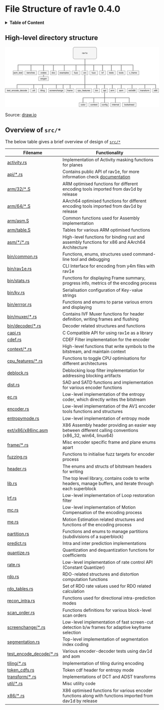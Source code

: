 
# File Structure of rav1e 0.4.0

<details>
<summary><b>Table of Content</b></summary>

- [High-level directory structure](#high-level-directory-structure)
- [Overview of `src/*`](#overview-of-src)
</details>

## High-level directory structure

![Image](structure.png)

Source: [draw.io](structure.draw.io)

##  Overview of `src/*`

The below table gives a brief overview of design of [`src/*`](../src/)

| Filename                                              | Functionality                                                                                              |
| ----------------------------------------------------- | ---------------------------------------------------------------------------------------------------------- |
| [activity.rs](../src/activity.rs)                     | Implementation of Activity masking functions for planes                                                    |
| [api/*.rs](../src/api/)                               | Contains public API of rav1e, for more information check [documentation](https://docs.rs/rav1e/)           |
| [arm/32/*.S](../src/arm/32/)                          | ARM optimised functions for different encoding tools imported from dav1d by release                        |
| [arm/64/*.S](../src/arm/64)                           | AArch64 optimised functions for different encoding tools imported from dav1d by release                    |
| [arm/asm.S](../src/arm/asm.S)                         | Common functions used for Assembly implementation                                                          |
| [arm/table.S](../src/arm/table.S)                     | Tables for various ARM optimised functions                                                                 |
| [asm/\*/*.rs](../src/asm/)                            | High-level functions for binding rust and assembly functions for x86 and AArch64 Architecture              |
| [bin/common.rs](../src/bin/common.rs)                 | Functions, enums, structures used command-line tool and debugging                                          |
| [bin/rav1e.rs](../src/bin/rav1e.rs)                   | CLI Interface for encoding from y4m files with rav1e                                                       |
| [bin/stats.rs](../src/bin/stats.rs)                   | Functions for displaying Frame summary, progress info, metrics of the encoding process                     |
| [bin/kv.rs](../src/bin/kv.rs)                         | Serialisation configuration of Key-value strings                                                           |
| [bin/errror.rs](../src/bin/error.rs)                  | Functions and enums to parse various errors and displaying                                                 |
| [bin/muxer/*.rs](../src/bin/muxer/)                   | Contains IVF Muxer functions for header definition, writing frames and flushing                            |
| [bin/decoder/*.rs](../src/bin/decoder/)               | Decoder related structures and functions                                                                   |
| [capi.rs](../src/capi.rs)                             | C Compatible API for using rav1e as a library                                                              |
| [cdef.rs](../src/cdef.rs)                             | CDEF Filter implementation for the encoder                                                                 |
| [context/*.rs](../src/context/)                       | High-level functions that write symbols to the bitstream, and maintain context                             |
| [cpu_features/*.rs](../src/cpu_features.rs)           | Functions to toggle CPU optimisations for different architectures                                          |
| [deblock.rs](../src/deblock.rs)                       | Deblocking loop filter implementation for addressing blocking artifacts                                    |
| [dist.rs](../src/dist.rs)                             | SAD and SATD functions and implementation for various encoder functions                                    |
| [ec.rs](../src/ec.rs)                                 | Low-level implementation of the entropy coder, which directly writes the bitstream                         |
| [encoder.rs](../src/encoder.rs)                       | Low-level implementation of the AV1 encoder tools functions and structures                                 |
| [entropymode.rs](../src/entropymode.rs)               | Low-level implementation of entropy mode                                                                   |
| [ext/x86/x86inc.asm](../src/ext/ext86/x86inc.asm)     | X86 Assembly header providing an easier way between different calling conventions (x86_32, win64, linux64) |
| [frame/*.rs](../src/frame/)                           | Misc encoder specific frame and plane enums apart                                                          |
| [fuzzing.rs](../src/fuzzing.rs)                       | Functions to initialise fuzz targets for encoder process                                                   |
| [header.rs](../src/header.rs)                         | The enums and structs of bitstream headers for writing                                                     |
| [lib.rs](../src/lib.rs)                               | The top level library, contains code to write headers, manage buffers, and iterate through each superblock |
| [lrf.rs](../src/lrf.rs)                               | Low-level implementation of Loop restoration filter                                                        |
| [mc.rs](../src/mc.rs)                                 | Low-level implementation of Motion Compensation of the encoding process                                    |
| [me.rs](../src/me.rs)                                 | Motion Estimation related structures and functions of the encoding process                                 |
| [partition.rs](../src/partition.rs)                   | Functions and enums to manage partitions (subdivisions of a superblock)                                    |
| [predict.rs](../src/predict.rs)                       | Intra and inter prediction implementations                                                                 |
| [quantize.rs](../src/quantize.rs)                     | Quantization and dequantization functions for coefficients                                                 |
| [rate.rs](../src/rate.rs)                             | Low-level implementation of rate control API (Constant Quantizer)                                          |
| [rdo.rs](../src/rdo.rs)                               | RDO-related structures and distortion computation functions                                                |
| [rdo_tables.rs](../src/rdo_tables.rs)                 | Set of RDO rate values used for RDO related calculation                                                    |
| [recon_intra.rs](../src/recon_intra.rs)               | Functions used for directional intra-prediction modes                                                      |
| [scan_order.rs](../src/scan_order.rs)                 | Functions definitions for various block-level scan orders                                                  |
| [screenchange/*.rs](../src/screenchange/)             | Low-level implementation of fast screen-cut detection b/w frames for adaptive keyframe selection           |
| [segmentation.rs](../src/segmentation.rs)             | Top-level implementation of segmentation index coding                                                      |
| [test_encode_decode/*.rs](../src/test_encode_decode/) | Various encoder-decoder tests using dav1d and aom                                                          |
| [tiling/*.rs](../src/tiling/)                         | Implementation of tiling during encoding                                                                   |
| [token_cdfs.rs](../src/token_cdfs.rs)                 | Token cdf header for entropy mode                                                                          |
| [transform/*.rs](../src/transform)                    | Implementations of DCT and ADST transforms                                                                 |
| [util/*.rs](../src/util/)                             | Misc utility code                                                                                          |
| [x86/*.rs](../src/x86)                                | X86 optimised functions for various encoder functions along with functions imported from dav1d by release  |

